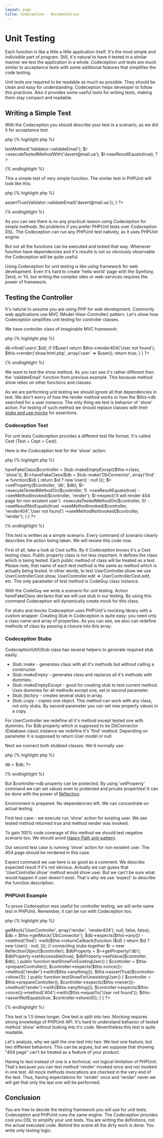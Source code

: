 ```yaml
---
layout: page
title: Codeception - Documentation
---
```


# Unit Testing

Each function is like a little a little application itself. It's the most simple and indivisible part of program. Still, it's natural to have it tested in a similar manner we test the application in a whole. Codeception unit tests are much similar to acceptance tests with some additional features that simplifies the code testing. 

Unit tests are required to be readable as much as possible. They should be clean and easy for understanding. Codeception helps developer to follow this practices. Also it provides some useful tools for writing tests, making them stay compact and readable.

## Writing a Simple Test

With the Codeception you should describe your test in a scenario, as we did it for acceptance test.

 php
{% highlight php %}
<?php

$I = new CodeGuy($scenario);
$I->testMethod('Validator::validateEmail');
$I->executeTestedMethodWith('davert@mail.ua');
$I->seeResultEquals(true);
?>
{% endhighlight %}



This a simple test of very simple function. The similar test in PHPUnit will look like this:

 php
{% highlight php %}
<?php
public function testValidateEmail()
    $this->assertTrue(Validator::validateEmail('davert@mail.ua'));
}
?>
{% endhighlight %}


As you can see there is no any practical reason using Codeception for simple methods. No problems if you prefer PHPUnit tests over Codeception DSL. The Codeception can run any PHPUnit test natively, as it uses PHPUnit engine. 

But not all the functions can be executed and tested that way. Whenever function have dependencies and it's results is not so obviously observable the Codeception will be quite useful. 

Using Codeception for unit testing is like using framework for web development. Even it's hard to create 'hello world' page with the Symfony, Zend, or Yii, but writing the complex sites or web-services requires the power of framework.

## Testing the Controller

It's natural to assume you are using PHP for web development. 
Commonly web applications use MVC (Model-View-Controller) pattern. 
Let's show how Codeception simplifies unit testing for controller classes.

We have controller class of imaginable MVC framework:

 php
{% highlight php %}
<?php
class UserController extends AbtractController {

    public function show($id)
    {
        $user = $this->db->find('users',$id);
        if (!$user) return $this->render404('User not found');
        $this->render('show.html.php', array('user' => $user));
        return true;
    }
}
?>
{% endhighlight %}



We want to test the show method. As you can see it's rather different then the 'validateEmail' function from previous example.
This because method show relies on other functions and classes.

As we are performing unit testing we should ignore all that dependencies in test. We don't worry of how the render method works or how the $this->db searched for a user instance.
The only thing we test is behavior of 'show' action.
For testing of such method we should replace classes with their [stubs and use mocks](http://martinfowler.com/articles/mocksArentStubs.html#TheDifferenceBetweenMocksAndStubs) for assertions.

### Codeception Test

For unit tests Codeception provides a different test file format. It's called Cest (Test + Cept = Cest).

Here is the Codeception test for the 'show' action:

 php
{% highlight php %}
<?php
class UserControllerCest {
    public $class = 'UserController';

    public function show(CodeGuy $I) {
        // prepare environment
        $I->haveFakeClass($controller = Stub::makeEmptyExcept($this->class, 'show'));
        $I->haveFakeClass($db = Stub::make('DbConnector', array('find' => function($id) { return $id ? new User() : null )));
        $I->setProperty($controller, 'db', $db);

        $I->executeTestedMethodOn($controller, 1)
            ->seeResultEquals(true)
            ->seeMethodInvoked($controller, 'render');

        $I->expect('it will render 404 page for non existent user')
            ->executeTestedMethodOn($controller, 0)
            ->seeResultNotEquals(true)
            ->seeMethodInvoked($controller, 'render404','User not found')
            ->seeMethodNotInvoked($controller, 'render');
    }
}
?>
{% endhighlight %}


This test is written as a simple scenario. Every command of scenario clearly describes the action being taken. We will review this code now.

First of all, take a look at Cest suffix. By it Codeception knows it's a Cest testing class. Public property class is not less important. It defines the class which is being tested. Each public method of class will be treated as a test. Please note, that name of each test method is the same as method which is actually being tested. In other words, to test UserController.show we use UserControllerCest.show, UserController.edit => UserControllerCest.edit, etc. The only parameter of test method is CodeGuy class instance. 

With the CodeGuy we write a scenario for unit testing. Action haveFakeClass declares that we will use stub in our testing. By using this command Codeception will dynamically create mock for this class.

For stubs and mocks Codeception uses PHPUnit's mocking library with a custom wrapper. Creating Stub in Codeception is quite easy: you need only a class name and array of properties. As you can see, we also can redefine methods of class by passing a closure into this array. 

### Codeception Stubs

Codeception\Util\Stub class has several helpers to generate required stub easily:

* _Stub::make_ - generates class with all it's methods but without calling a constructor. 
* _Stub::makeEmpty_ - generates class and replaces all it's methods with dummies. 
* _Stub::makeEmptyExcept_ - good for creating stub to test current method. Uses dummies for all methods except one, set in second parameter.
* _Stub::factory_ - creates several stubs in array.
* _Stub::copy_ - copies one object. This method can work with any class, not only stubs. By second parameter you can set new property values in a copy. 

For UserController we redefine all it's method except tested one with dummies.
For $db property which is supposed to be DbConnector (Database class) instance we redefine it's 'find' method. Depending on parameter it is supposed to return User model or null.

Next we connect both stubbed classes. We'd normally use:

 php
{% highlight php %}
<?php
    $controller->db = $db;
?>
{% endhighlight %}


But $controller->db property can be protected. By using 'setProperty' command we can set values even to protected and private properties! It can be done with the power of [Reflection](http://php.net/manual/en/book.reflection.php).

Environment is prepared. No dependencies left. We can concentrate on actual testing. 

First test case - we execute run 'show' action for existing user.
We see tested method returned true and method render was invoked.

To gain 100% code coverage of this method we should test negative scenario too. We should avoid [Happy Path anti-pattern](http://www.ibm.com/developerworks/opensource/library/os-junit/).

Our second test case is running 'show' action for non existent user. The 404 page should be rendered in this case.

Expect command we use here is as good as a comment. We describe expected result if it's not obvious. Actually we can guess that 'UserController.show' method would show user. But we can't be sure what would happen if user doesn't exist.
That's why we use 'expect' to describe the function description. 

### PHPUnit Example

To prove Codeception was useful for controller testing, we will write same test in PHPUnit. 
Remember, it can be run with Codeception too.

 php
{% highlight php %}
<?php

class UserControllerTest extends PHPUnit_Framework_TestCase
{
    protected function prepareController()
    {
        $controller = $this->getMock('UserController', array('render', 'render404'), null, false, false);
        $db = $this->getMock('DbConnector');
        $db->expects($this->any())
            ->method('find')
            ->will($this->returnCallback(function ($id) { return $id ? new User() : null; }));

        // connecting stubs together
        $r = new ReflectionObject($controller);
        $dbProperty = $r->getProperty('db');
        $dbProperty->setAccessible(true);
        $dbProperty->setValue($controller, $db);
    }

    public function testShowForExistingUser()
    {
        $controller = $this->prepareController();
        $controller->expects($this->once())->method('render')->with($this->anything());
        $this->assertTrue($controller->show(1));
    }

    public function testShowForUnexistingUser()
    {
        $controller = $this->prepareController();
        $controller->expects($this->never())->method('render')->with($this->anything());
        $controller->expects($this->once())->method('404')->with($this->equalTo('User not found'));
        $this->assertNotEquals(true, $controller->show(0));
    }
}
?>
{% endhighlight %}

This test is 1.5 times longer. One test is split into two. Mocking requires strong knowledge of PHPUnit API. It's hard to understand behavior of tested method 'show' without looking into it's code.
Nevertheless this test is quite readable. 

Let's analyze, why we split the one test into two.
We test one feature, but two different behaviors. This can be argues, but we suppose that showing "404 page" can't be treated as a feature of your product.

Having to test instead of one is a technical, not logical limitation of PHPUnit. 
That's because you can test method 'render' invoked once and not invoked in one test. All mock methods invocations are checked in the very end of the test. Thus, having expectations for 'render' once and 'render' never we will get that only the last one will be performed. 

## Conclusion

You are free to decide the testing framework you will use for unit tests. Codeception and PHPUnit runs the same engine.
The Codeception provides cool you DSL to simplify your unit tests. You are writing the definitions, not the actual executed code. Behind the scene all the dirty work is done. You write only testing logic.